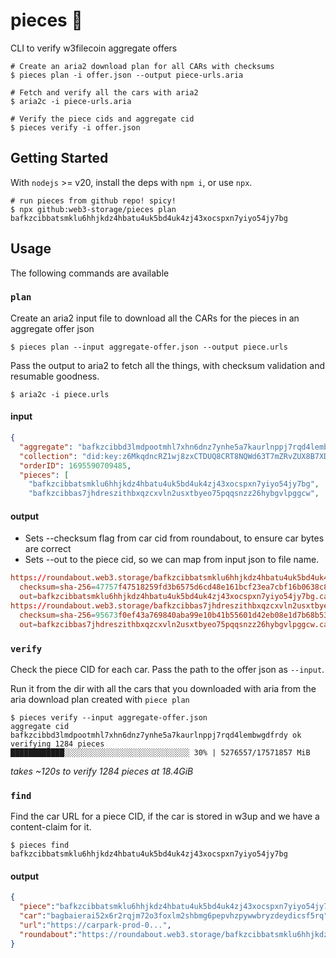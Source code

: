 # pieces 🍑

CLI to verify w3filecoin aggregate offers

```shell
# Create an aria2 download plan for all CARs with checksums
$ pieces plan -i offer.json --output piece-urls.aria

# Fetch and verify all the cars with aria2
$ aria2c -i piece-urls.aria

# Verify the piece cids and aggregate cid
$ pieces verify -i offer.json
```

## Getting Started

With `nodejs` >= v20, install the deps with `npm i`, or use `npx`.

```
# run pieces from github repo! spicy!
$ npx github:web3-storage/pieces plan bafkzcibbatsmklu6hhjkdz4hbatu4uk5bd4uk4zj43xocspxn7yiyo54jy7bg
```

## Usage

The following commands are available

### `plan`

Create an aria2 input file to download all the CARs for the pieces in an aggregate offer json

```shell
$ pieces plan --input aggregate-offer.json --output piece.urls
```

Pass the output to aria2 to fetch all the things, with checksum validation and resumable goodness.

```shell
$ aria2c -i piece.urls
```

#### input

```json
{
  "aggregate": "bafkzcibbd3lmdpootmhl7xhn6dnz7ynhe5a7kaurlnppj7rqd4lembwgdfrdy",
  "collection": "did:key:z6MkqdncRZ1wj8zxCTDUQ8CRT8NQWd63T7mZRvZUX8B7XDFi",
  "orderID": 1695590709485,
  "pieces": [
    "bafkzcibbatsmklu6hhjkdz4hbatu4uk5bd4uk4zj43xocspxn7yiyo54jy7bg",
    "bafkzcibbas7jhdreszithbxqzcxvln2usxtbyeo75pqqsnzz26hybgvlpggcw",
```

#### output

- Sets --checksum flag from car cid from roundabout, to ensure car bytes are correct
- Sets --out to the piece cid, so we can map from input json to file name.

```conf
https://roundabout.web3.storage/bafkzcibbatsmklu6hhjkdz4hbatu4uk5bd4uk4zj43xocspxn7yiyo54jy7bg
  checksum=sha-256=47757f47518259fd3b6575d6cd48e161bcf23ea7cbf16b0638c8c981a0522f63
  out=bafkzcibbatsmklu6hhjkdz4hbatu4uk5bd4uk4zj43xocspxn7yiyo54jy7bg.car
https://roundabout.web3.storage/bafkzcibbas7jhdreszithbxqzcxvln2usxtbyeo75pqqsnzz26hybgvlpggcw
  checksum=sha-256=95673f0ef43a769840aba99e10b41b55601d42eb08e1d7b68b53750f5c6c826d
  out=bafkzcibbas7jhdreszithbxqzcxvln2usxtbyeo75pqqsnzz26hybgvlpggcw.car
```

### `verify`

Check the piece CID for each car. Pass the path to the offer json as `--input`.

Run it from the dir with all the cars that you downloaded with aria from the aria download plan created with `piece plan`

```shell
$ pieces verify --input aggregate-offer.json
aggregate cid bafkzcibbd3lmdpootmhl7xhn6dnz7ynhe5a7kaurlnppj7rqd4lembwgdfrdy ok
verifying 1284 pieces
████████████░░░░░░░░░░░░░░░░░░░░░░░░░░░░ 30% | 5276557/17571857 MiB
```

_takes ~120s to verify 1284 pieces at 18.4GiB_


### `find`

Find the car URL for a piece CID, if the car is stored in w3up and we have a content-claim for it.

```shell
$ pieces find bafkzcibbatsmklu6hhjkdz4hbatu4uk5bd4uk4zj43xocspxn7yiyo54jy7bg
```

#### output

```json
{
  "piece":"bafkzcibbatsmklu6hhjkdz4hbatu4uk5bd4uk4zj43xocspxn7yiyo54jy7bg",
  "car":"bagbaierai52x6r2rqjm72o3foxlm2shbmg6pepvhzpywwbryzdeydicsf5rq",
  "url":"https://carpark-prod-0...",
  "roundabout":"https://roundabout.web3.storage/bafkzcibbatsmklu6hhjkdz4hbatu4uk5bd4uk4zj43xocspxn7yiyo54jy7bg"
}
```